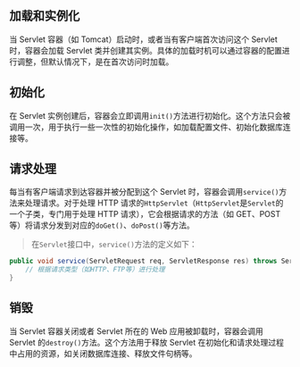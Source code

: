 ## 加载和实例化
当 Servlet 容器（如 Tomcat）启动时，或者当有客户端首次访问这个 Servlet 时，容器会加载 Servlet 类并创建其实例。具体的加载时机可以通过容器的配置进行调整，但默认情况下，是在首次访问时加载。
## 初始化
在 Servlet 实例创建后，容器会立即调用`init()`方法进行初始化。这个方法只会被调用一次，用于执行一些一次性的初始化操作，如加载配置文件、初始化数据库连接等。

## 请求处理
每当有客户端请求到达容器并被分配到这个 Servlet 时，容器会调用`service()`方法来处理请求。对于处理 HTTP 请求的`HttpServlet`（`HttpServlet`是`Servlet`的一个子类，专门用于处理 HTTP 请求），它会根据请求的方法（如 GET、POST 等）将请求分发到对应的`doGet()`、`doPost()`等方法。

> 在`Servlet`接口中，`service()`方法的定义如下：
```java
public void service(ServletRequest req, ServletResponse res) throws ServletException, IOException {
    // 根据请求类型（如HTTP、FTP等）进行处理
}
```

## 销毁
当 Servlet 容器关闭或者 Servlet 所在的 Web 应用被卸载时，容器会调用 Servlet 的`destroy()`方法。这个方法用于释放 Servlet 在初始化和请求处理过程中占用的资源，如关闭数据库连接、释放文件句柄等。